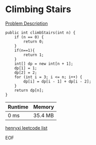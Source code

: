 # Climbing Stairs
[Problem Description](https://leetcode.com/problems/climbing-stairs/)

```
public int climbStairs(int n) {
    if (n == 0) {
        return 0;
    }
    if(n==1){
        return 1;
    }
    int[] dp = new int[n + 1];
    dp[1] = 1;
    dp[2] = 2;
    for (int i = 3; i <= n; i++) {
        dp[i] = dp[i - 1] + dp[i - 2];
    }
    return dp[n];
}
```

| Runtime       | Memory     | 
| :------------- | :---------- |
| 0 ms | 35.4 MB	   |


[henryxi leetcode list](http://www.henryxi.com/leetcode)

EOF